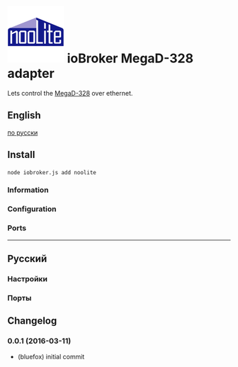 ![Logo](admin/noolite.png)
ioBroker MegaD-328 adapter
=================

Lets control the [MegaD-328](http://www.ab-log.ru/smart-house/ethernet/noolite-328) over ethernet.
## English 
[по русски](#Русский)

## Install

```node iobroker.js add noolite```

### Information

### Configuration


### Ports

-------------------
## Русский        
    
### Настройки


### Порты
         
## Changelog
### 0.0.1 (2016-03-11)
* (bluefox) initial commit
